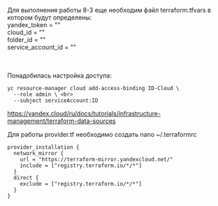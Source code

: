Для выполнения работы 8-3 еще необходим файл terraform.tfvars в котором будут определены: <br>
yandex_token = "" <br>
cloud_id     = "" <br>
folder_id    = "" <br>
service_account_id = "" <br>
 <br> <br>



 Понадобилась настройка доступа: <br>

```
yc resource-manager cloud add-access-binding ID-Cloud \
  --role admin \ <br>
  --subject serviceAccount:ID
```

<https://yandex.cloud/ru/docs/tutorials/infrastructure-management/terraform-data-sources>  <br>

Для работы provider.tf необходимо создать nano ~/.terraformrc  <br>

```
provider_installation {
  network_mirror {
    url = "https://terraform-mirror.yandexcloud.net/"
    include = ["registry.terraform.io/*/*"]
  }
  direct {
    exclude = ["registry.terraform.io/*/*"]
  }
}
```
